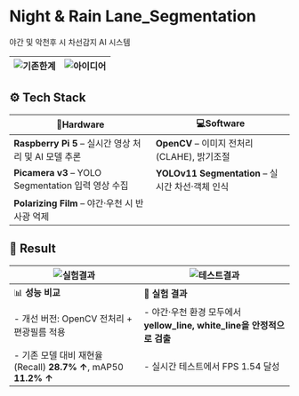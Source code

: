 # Night & Rain Lane_Segmentation
야간 및 악천후 시 차선감지 AI 시스템

![기존한계](https://github.com/user-attachments/assets/afbeddcf-9f4a-4b7b-aa4e-e9979ec06bbe) | ![아이디어](https://github.com/user-attachments/assets/455fb96a-5079-43e5-87d7-5b11186ee26c)
---|---|

## ⚙️ Tech Stack

| 🚀**Hardware** | 💻**Software** |
|--------------|--------------|
| **Raspberry Pi 5** – 실시간 영상 처리 및 AI 모델 추론 | **OpenCV** – 이미지 전처리(CLAHE), 밝기조절 |
| **Picamera v3** – YOLO Segmentation 입력 영상 수집 | **YOLOv11 Segmentation** – 실시간 차선·객체 인식 |
| **Polarizing Film** – 야간·우천 시 반사광 억제 |


## 🏁 Result

![실험결과](https://github.com/user-attachments/assets/4081d63d-472c-45de-b7b9-aaa58de9d0db) | ![테스트결과](https://github.com/user-attachments/assets/6cd59bf0-0dfb-47d3-9dc9-9e2668c0296a)
---|---|
|📊 **성능 비교**|🧪 **실험 결과** |
|- 개선 버전: OpenCV 전처리 + 편광필름 적용 | - 야간·우천 환경 모두에서 **yellow_line, white_line을 안정적으로 검출**|
|- 기존 모델 대비 재현율(Recall) **28.7% ↑**, mAP50 **11.2% ↑** | - 실시간 테스트에서 FPS 1.54 달성|
